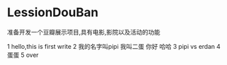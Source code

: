 # LessionDouBan
准备开发一个豆瓣展示项目,具有电影,影院以及活动的功能

1 hello,this is first write 
2 我的名字叫pipi
我叫二蛋
你好
哈哈
3 pipi vs erdan
4  蛋蛋
5 over


